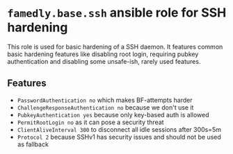 # `famedly.base.ssh` ansible role for SSH hardening

This role is used for basic hardening of a SSH daemon. It features
common basic hardening features like disabling root login, requiring
pubkey authentication and disabling some unsafe-ish, rarely used features.

## Features

- `PasswordAuthentication no` which makes BF-attempts harder
- `ChallengeResponseAuthentication no` because we don't use it
- `PubkeyAuthentication yes` because only key-based auth is allowed
- `PermitRootLogin no` as it can pose a security threat
- `ClientAliveInterval 300` to disconnect all idle sessions after 300s=5m
- `Protocol 2` because SSHv1 has security issues and should not be used as fallback
